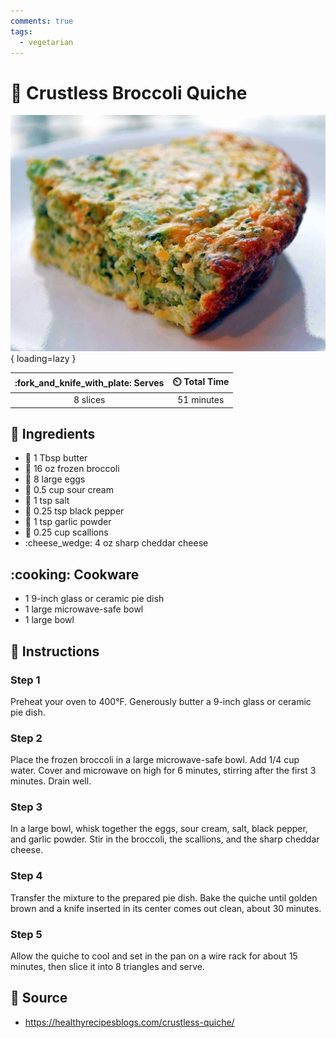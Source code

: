 ```yaml
---
comments: true
tags:
  - vegetarian
---
```

# :broccoli: Crustless Broccoli Quiche

![Crustless Broccoli Quiche](../assets/images/crustless-broccoli-quiche.jpg){ loading=lazy }

| :fork_and_knife_with_plate: Serves | :timer_clock: Total Time |
|:----------------------------------:|:-----------------------: |
| 8 slices | 51 minutes |

## :salt: Ingredients

- :butter: 1 Tbsp butter
- :broccoli: 16 oz frozen broccoli
- :egg: 8 large eggs
- :rice: 0.5 cup sour cream
- :salt: 1 tsp salt
- :salt: 0.25 tsp black pepper
- :garlic: 1 tsp garlic powder
- :herb: 0.25 cup scallions
- :cheese_wedge: 4 oz sharp cheddar cheese

## :cooking: Cookware

- 1 9-inch glass or ceramic pie dish
- 1 large microwave-safe bowl
- 1 large bowl

## :pencil: Instructions

### Step 1

Preheat your oven to 400°F. Generously butter a 9-inch glass or ceramic pie dish.

### Step 2

Place the frozen broccoli in a large microwave-safe bowl. Add 1/4 cup water. Cover and microwave on high for 6 minutes,
stirring after the first 3 minutes. Drain well.

### Step 3

In a large bowl, whisk together the eggs, sour cream, salt, black pepper, and garlic powder. Stir in the broccoli, the
scallions, and the sharp cheddar cheese.

### Step 4

Transfer the mixture to the prepared pie dish. Bake the quiche until golden brown and a knife inserted in its center
comes out clean, about 30 minutes.

### Step 5

Allow the quiche to cool and set in the pan on a wire rack for about 15 minutes, then slice it into 8 triangles and
serve.

## :link: Source

- <https://healthyrecipesblogs.com/crustless-quiche/>
